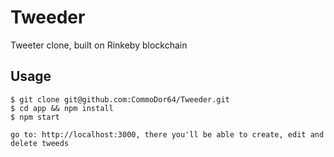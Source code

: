 # Tweeder
Tweeter clone, built on Rinkeby blockchain
## Usage
    $ git clone git@github.com:CommoDor64/Tweeder.git
    $ cd app && npm install
    $ npm start

    go to: http://localhost:3000, there you'll be able to create, edit and delete tweeds
